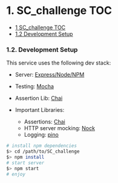 # 1. SC_challenge TOC
  - [1 SC_challenge TOC](#1-sc_challenge-toc)
  - [1.2 Development Setup](#12-development-setup)


### 1.2. Development Setup

This service uses the following dev stack:

  - Server: [Express/Node/NPM](https://expressjs.com)
  - Testing: [Mocha](https://mochajs.org)
  - Assertion Lib: [Chai](https://www.chaijs.com)

  - Important Libraries:
    - Assertions: [Chai](https://www.chaijs.com)
    - HTTP server mocking: [Nock](https://github.com/nock/nock)
    - Logging: [pino](https://github.com/pinojs/pino)

``` sh
# install npm dependencies
$> cd /path/to/SC_challenge
$> npm install
# start server
$> npm start
# enjoy
```
